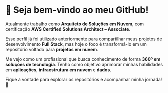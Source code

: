 # 👋 Seja bem-vindo ao meu GitHub!

Atualmente trabalho como **Arquiteto de Soluções em Nuvem**, com certificação **AWS Certified Solutions Architect – Associate**.

Esse perfil já foi utilizado anteriormente para compartilhar meus projetos de desenvolvimento **Full Stack**, mas hoje o foco é transformá-lo em um repositório voltado para **projetos em nuvem**.

Me vejo como um profissional que busca conhecimento de forma **360º em soluções de tecnologia**. Tenho como objetivo aprimorar minhas habilidades em **aplicações**, **infraestrutura em nuvem** e **dados**.

Fique à vontade para explorar os repositórios e acompanhar minha jornada! 🚀

